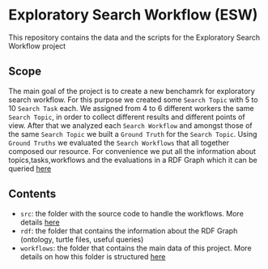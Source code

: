 # Exploratory Search Workflow (ESW)

This repository contains the data and the scripts for the Exploratory Search Workflow project  

## Scope

The main goal of the project is to create a new benchamrk for exploratory search workflow. 
For this purpose we created some ``Search Topic`` with 5 to 10 ``Search Task`` each.
We assigned from 4 to 6 different workers the same ``Search Topic``, in order to collect different results and different points of view.
After that we analyzed each ``Search Workflow`` and amongst those of the same ``Search Topic`` we built a ``Ground Truth`` for the ``Search Topic``.
Using ``Ground Truths`` we evaluated the ``Search Workflows`` that all together composed our resource. 
For convenience we put all the information about topics,tasks,workflows and the evaluations in a RDF Graph which it can be queried [here](http://w3id.org/esw/sparql)


## Contents 
- `src`: the folder with the source code to handle the workflows. More details [here](src/README.md)
- `rdf`: the folder that contains the information about the RDF Graph (ontology, turtle files, useful queries)
- `workflows`: the folder that contains the main data of this project. More details on how this folder is structured [here](workflows/README.md)
